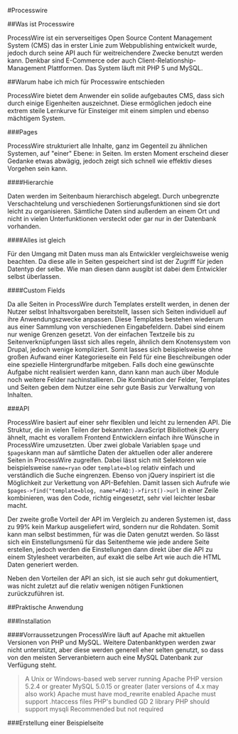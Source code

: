 #Processwire

##Was ist Processwire

ProcessWire ist ein serverseitiges Open Source Content Management System (CMS) das in erster Linie zum Webpublishing entwickelt wurde, jedoch durch seine API auch für weitreichendere Zwecke benutzt werden kann. Denkbar sind E-Commerce oder auch Client-Relationship-Management Plattformen. Das System läuft mit PHP 5 und MySQL.

##Warum habe ich mich für Processwire entschieden

ProcessWire bietet dem Anwender ein solide aufgebautes CMS, dass sich durch einige Eigenheiten auszeichnet. Diese ermöglichen jedoch eine extrem steile Lernkurve für Einsteiger mit einem simplen und ebenso mächtigem System.

###Pages

ProcessWire strukturiert alle Inhalte, ganz im Gegenteil zu ähnlichen Systemen, auf "einer" Ebene: in Seiten. Im ersten Moment erscheind dieser Gedanke etwas abwägig, jedoch zeigt sich schnell wie effektiv dieses Vorgehen sein kann.

####Hierarchie

Daten werden im Seitenbaum hierarchisch abgelegt. Durch unbegrenzte Verschachtelung und verschiedenen Sortierungsfunktionen sind sie dort leicht zu organisieren. Sämtliche Daten sind außerdem an einem Ort und nicht in vielen Unterfunktionen versteckt oder gar nur in der Datenbank vorhanden.

####Alles ist gleich

Für den Umgang mit Daten muss man als Entwickler vergleichsweise wenig beachten. Da diese alle in Seiten gespeichert sind ist der Zugriff für jeden Datentyp der selbe. Wie man diesen dann ausgibt ist dabei dem Entwickler selbst überlassen.

####Custom Fields

Da alle Seiten in ProcessWire durch Templates erstellt werden, in denen der Nutzer selbst Inhaltsvorgaben bereitstellt, lassen sich Seiten individuell auf ihre Anwendungszwecke anpassen. Diese Templates bestehen wiederum aus einer Sammlung von verschiedenen Eingabefeldern. Dabei sind einem nur wenige Grenzen gesetzt. Von der einfachen Textzeile bis zu Seitenverknüpfungen lässt sich alles regeln, ähnlich dem Knotensystem von Drupal, jedoch wenige kompliziert. Somit lasses sich beispielsweise ohne großen Aufwand einer Kategorieseite ein Feld für eine Beschreibungen oder eine spezielle Hintergrundfarbe mitgeben. Falls doch eine gewünschte Aufgabe nicht realisiert werden kann, dann kann man auch über Module noch weitere Felder nachinstallieren. Die Kombination der Felder, Templates und Seiten geben dem Nutzer eine sehr gute Basis zur Verwaltung von Inhalten.

###API

ProcessWire basiert auf einer sehr flexiblen und leicht zu lernenden API. Die Struktur, die in vielen Teilen der bekannten JavaScript Bibiliothek jQuery ähnelt, macht es vorallem Frontend Entwicklern einfach ihre Wünsche in ProcessWire umzusetzten. Über zwei globale Variablen `$page` und `$pages`kann man auf sämtliche Daten der aktuellen oder aller anderere Seiten in ProcessWire zugreifen. Dabei lässt sich mit Selektoren wie beispielsweise `name=ryan` oder `template=blog` relativ einfach und verständlich die Suche eingrenzen. Ebenso von jQuery inspiriert ist die Möglichkeit zur Verkettung von API-Befehlen. Damit lassen sich Aufrufe wie `$pages->find("template=blog, name*=FAQ:)->first()->url` in einer Zeile kombinieren, was den Code, richtig eingesetzt, sehr viel leichter lesbar macht.

Der zweite große Vorteil der API im Vergleich zu anderen Systemen ist, dass zu 99% kein Markup ausgeliefert wird, sondern nur die Rohdaten. Somit kann man selbst bestimmen, für was die Daten genutzt werden. So lässt sich ein Einstellungsmenü für das Seitentheme wie jede andere Seite erstellen, jedoch werden die Einstellungen dann direkt über die API zu einem Stylesheet verarbeiten, auf exakt die selbe Art wie auch die HTML Daten generiert werden.

Neben den Vorteilen der API an sich, ist sie auch sehr gut dokumentiert, was nicht zuletzt auf die relativ wenigen nötigen Funktionen zurückzuführen ist.

##Praktische Anwendung

###Installation

####Vorraussetzungen
ProcessWire läuft auf Apache mit aktuellen Versionen von PHP und MySQL. Weitere Datenbanktypen werden zwar nicht unterstützt, aber diese werden generell eher selten genutzt, so dass von den meisten Serveranbietern auch eine MySQL Datenbank zur Verfügung steht.

> A Unix or Windows-based web server running Apache
> PHP version 5.2.4 or greater
> MySQL 5.0.15 or greater (later versions of 4.x may also work)
> Apache must have mod_rewrite enabled
> Apache must support .htaccess files
> PHP's bundled GD 2 library
> PHP should support mysqli
> Recommended but not required

###Erstellung einer Beispielseite